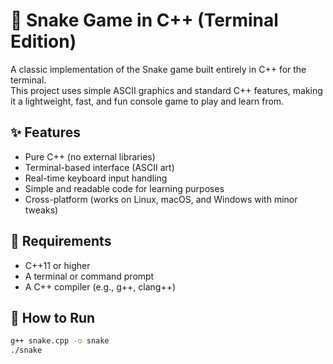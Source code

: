 # 🐍 Snake Game in C++ (Terminal Edition)

A classic implementation of the Snake game built entirely in C++ for the terminal.  
This project uses simple ASCII graphics and standard C++ features, making it a lightweight, fast, and fun console game to play and learn from.

## ✨ Features
- Pure C++ (no external libraries)
- Terminal-based interface (ASCII art)
- Real-time keyboard input handling
- Simple and readable code for learning purposes
- Cross-platform (works on Linux, macOS, and Windows with minor tweaks)

## 🔧 Requirements
- C++11 or higher
- A terminal or command prompt
- A C++ compiler (e.g., g++, clang++)

## 🚀 How to Run

```bash
g++ snake.cpp -o snake
./snake
